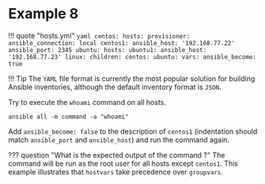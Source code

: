 # Example 8

!!! quote "hosts.yml"
    ```yaml
    centos:
      hosts:
        provisioner:
          ansible_connection: local
        centos1:
          ansible_host: '192.168.77.22'
          ansible_port: 2345
    ubuntu:
      hosts:
        ubuntu1:
          ansible_host: '192.168.77.23'
    linux:
      children:
        centos:
        ubuntu:
      vars:
        ansible_become: true
    ```

!!! Tip
    The `YAML` file format is currently the most popular solution for building Ansible inventories, although the default inventory format is `JSON`.

Try to execute the `whoami` command on all hosts.

```
ansible all -m command -a "whoami"
```

Add `ansible_become: false` to the description of `centos1` (indentation should match `ansible_port` and `ansible_host`) and run the command again.

??? question "What is the expected output of the command ?"
    The command will be run as the root user for all hosts except `centos1`. This example illustrates that `hostvars` take precedence over `groupvars`.
